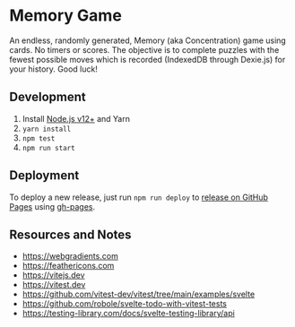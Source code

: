 # Memory Game

An endless, randomly generated, Memory (aka Concentration) game using cards. No timers or scores. The objective is to complete puzzles with the fewest possible moves which is recorded (IndexedDB through Dexie.js) for your history. Good luck!

## Development

1. Install [Node.js v12+](https://nodejs.org/) and Yarn
2. `yarn install`
3. `npm test`
4. `npm run start`

## Deployment

To deploy a new release, just run `npm run deploy` to [release on GitHub Pages](https://create-react-app.dev/docs/deployment/#github-pages) using [gh-pages](https://github.com/tschaub/gh-pages).

## Resources and Notes

* https://webgradients.com
* https://feathericons.com
* https://vitejs.dev
* https://vitest.dev
* https://github.com/vitest-dev/vitest/tree/main/examples/svelte
* https://github.com/robole/svelte-todo-with-vitest-tests
* https://testing-library.com/docs/svelte-testing-library/api
